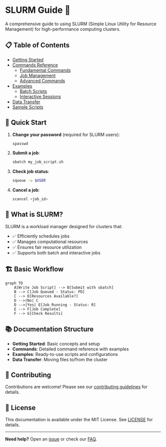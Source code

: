 # SLURM Guide 🚀

A comprehensive guide to using SLURM (Simple Linux Utility for Resource Management) for high-performance computing clusters.

## 📋 Table of Contents

- [Getting Started](docs/getting-started.md)
- [Commands Reference](docs/commands/)
  - [Fundamental Commands](docs/commands/fundamental-commands.md)
  - [Job Management](docs/commands/job-management.md)
  - [Advanced Commands](docs/commands/advanced-commands.md)
- [Examples](docs/examples/)
  - [Batch Scripts](docs/examples/batch-scripts/)
  - [Interactive Sessions](docs/examples/interactive/jupyter-setup.md)
- [Data Transfer](docs/data-transfer/scp-guide.md)
- [Sample Scripts](scripts/)

## 🎯 Quick Start

1. **Change your password** (required for SLURM users):
   ```bash
   spasswd
   ```

2. **Submit a job**:
   ```bash
   sbatch my_job_script.sh
   ```

3. **Check job status**:
   ```bash
   squeue -u $USER
   ```

4. **Cancel a job**:
   ```bash
   scancel <job_id>
   ```

## 📖 What is SLURM?

SLURM is a workload manager designed for clusters that:
- ✅ Efficiently schedules jobs
- ✅ Manages computational resources
- ✅ Ensures fair resource utilization
- ✅ Supports both batch and interactive jobs

## 🏗️ Basic Workflow

```mermaid
graph TD
    A[Write Job Script] --> B[Submit with sbatch]
    B --> C[Job Queued - Status: PD]
    C --> D[Resources Available?]
    D -->|No| C
    D -->|Yes| E[Job Running - Status: R]
    E --> F[Job Complete]
    F --> G[Check Results]
```

## 📚 Documentation Structure

- **Getting Started**: Basic concepts and setup
- **Commands**: Detailed command reference with examples
- **Examples**: Ready-to-use scripts and configurations
- **Data Transfer**: Moving files to/from the cluster

## 🤝 Contributing

Contributions are welcome! Please see our [contributing guidelines](CONTRIBUTING.md) for details.

## 📝 License

This documentation is available under the MIT License. See [LICENSE](LICENSE) for details.

---

**Need help?** Open an [issue](../../issues) or check our [FAQ](docs/faq.md).